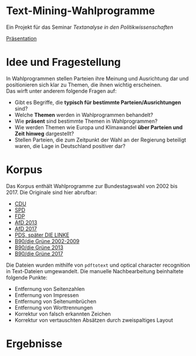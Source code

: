 # Text-Mining-Wahlprogramme
Ein Projekt für das Seminar _Textanalyse in den Politikwissenschaften_

[Präsentation](https://docs.google.com/presentation/d/1S3XjOZWsYbwYUq6oq7j6dd7jrSep3JgbEnmJNYTJdJ0/edit?ts=60193877#slide=id.p)
# Idee und Fragestellung

In Wahlprogrammen stellen Parteien ihre Meinung und Ausrichtung dar und positionieren sich klar zu Themen, die ihnen wichtig erscheinen.<br>
Das wirft unter anderem folgende Fragen auf:

+ Gibt es Begriffe, die __typisch für bestimmte Parteien/Ausrichtungen__ sind?
+ Welche __Themen__ werden in Wahlprogrammen behandelt?
+ Wie __präsent__ sind bestimmte Themen in Wahlprogrammen?
+ Wie werden Themen wie Europa und Klimawandel __über Parteien und Zeit hinweg__ dargestellt?
+ Stellen Parteien, die zum Zeitpunkt der Wahl an der Regierung beteiligt waren, die Lage in Deutschland positiver dar?


# Korpus
Das Korpus enthält Wahlprogramme zur Bundestagswahl von 2002 bis 2017. Die Originale sind hier abrufbar:
+ [CDU](https://www.kas.de/de/web/geschichte-der-cdu/wahlprogramme-und-slogans)
+ [SPD](https://www.fes.de/bibliothek/grundsatz-regierungs-und-wahlprogramme-der-spd-1949-heute)
+ [FDP](https://www.freiheit.org/de/wahlprogramme-der-fdp-zu-den-bundestagswahlen)
+ [AfD 2013](https://www.abgeordnetenwatch.de/bundestag/wahl-2013/wahlprogramme)
+ [AfD 2017](https://www.afd.de/wahlprogramm/)
+ [PDS, später DIE LINKE](https://www.rosalux.de/stiftung/historisches-zentrum/archiv/download)
+ [B90/die Grüne 2002-2009](https://www.boell.de/de/navigation/archiv-4289.html)
+ [B90/die Grüne 2013](https://www.bundestagswahl-bw.de/wahlprogramm-die-gruenen)
+ [B90/die Grüne 2017](https://www.gruene.de/artikel/gruenes-wahlprogramm-zur-bundestagswahl-2017-zukunft-wird-aus-mut-gemacht)

Die Dateien wurden mithilfe von `pdftotext` und optical character recognition in Text-Dateien umgewandelt. Die manuelle Nachbearbeitung beinhaltete folgende Punkte:

+ Entfernung von Seitenzahlen
+ Entfernung von Impressen
+ Entfernung von Seitenumbrüchen 
+ Entfernung von Worttrennungen
+ Korrektur von falsch erkannten Zeichen
+ Korrektur von vertauschten Absätzen durch zweispaltiges Layout

# Ergebnisse
